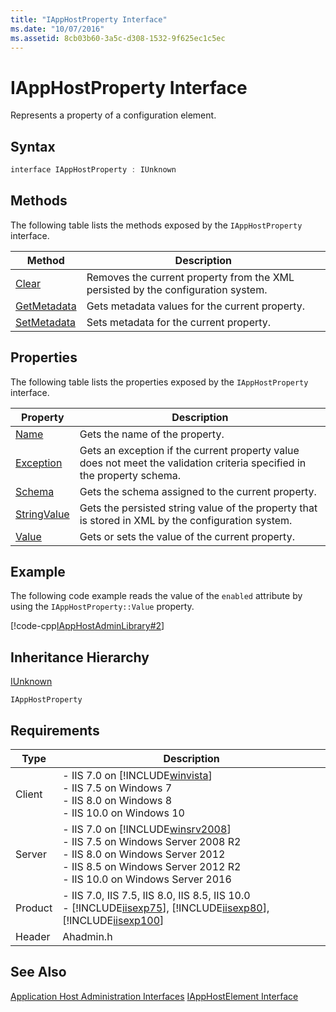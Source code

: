 ```yaml
---
title: "IAppHostProperty Interface"
ms.date: "10/07/2016"
ms.assetid: 8cb03b60-3a5c-d308-1532-9f625ec1c5ec
---
```

# IAppHostProperty Interface
Represents a property of a configuration element.  
  
## Syntax  
  
```cpp  
interface IAppHostProperty : IUnknown  
```  
  
## Methods  
 The following table lists the methods exposed by the `IAppHostProperty` interface.  
  
|Method|Description|  
|------------|-----------------|  
|[Clear](../../web-development-reference/native-code-api-reference/iapphostproperty-clear-method.md)|Removes the current property from the XML persisted by the configuration system.|  
|[GetMetadata](../../web-development-reference/native-code-api-reference/iapphostproperty-getmetadata-method.md)|Gets metadata values for the current property.|  
|[SetMetadata](../../web-development-reference/native-code-api-reference/iapphostproperty-setmetadata-method.md)|Sets metadata for the current property.|  
  
## Properties  
 The following table lists the properties exposed by the `IAppHostProperty` interface.  
  
|Property|Description|  
|--------------|-----------------|  
|[Name](../../web-development-reference/native-code-api-reference/iapphostproperty-name-property.md)|Gets the name of the property.|  
|[Exception](../../web-development-reference/native-code-api-reference/iapphostproperty-exception-property.md)|Gets an exception if the current property value does not meet the validation criteria specified in the property schema.|  
|[Schema](../../web-development-reference/native-code-api-reference/iapphostproperty-schema-property.md)|Gets the schema assigned to the current property.|  
|[StringValue](../../web-development-reference/native-code-api-reference/iapphostproperty-stringvalue-property.md)|Gets the persisted string value of the property that is stored in XML by the configuration system.|  
|[Value](../../web-development-reference/native-code-api-reference/iapphostproperty-value-property.md)|Gets or sets the value of the current property.|  
  
## Example  
 The following code example reads the value of the `enabled` attribute by using the `IAppHostProperty::Value` property.  
  
 [!code-cpp[IAppHostAdminLibrary#2](../../../samples/snippets/cpp/VS_Snippets_IIS/IIS7/IAppHostAdminLibrary/cpp/IAppHostElementGetCollection.cpp#2)]  
  
## Inheritance Hierarchy  
 [IUnknown](https://go.microsoft.com/fwlink/?LinkId=55951)  
  
 `IAppHostProperty`  
  
## Requirements  
  
|Type|Description|  
|----------|-----------------|  
|Client|-   IIS 7.0 on [!INCLUDE[winvista](../../wmi-provider/includes/winvista-md.md)]<br />-   IIS 7.5 on Windows 7<br />-   IIS 8.0 on Windows 8<br />-   IIS 10.0 on Windows 10|  
|Server|-   IIS 7.0 on [!INCLUDE[winsrv2008](../../wmi-provider/includes/winsrv2008-md.md)]<br />-   IIS 7.5 on Windows Server 2008 R2<br />-   IIS 8.0 on Windows Server 2012<br />-   IIS 8.5 on Windows Server 2012 R2<br />-   IIS 10.0 on Windows Server 2016|  
|Product|-   IIS 7.0, IIS 7.5, IIS 8.0, IIS 8.5, IIS 10.0<br />-   [!INCLUDE[iisexp75](../../web-development-reference/native-code-api-reference/includes/iisexp75-md.md)], [!INCLUDE[iisexp80](../../web-development-reference/native-code-api-reference/includes/iisexp80-md.md)], [!INCLUDE[iisexp100](../../web-development-reference/native-code-api-reference/includes/iisexp100-md.md)]|  
|Header|Ahadmin.h|  
  
## See Also  
 [Application Host Administration Interfaces](../../web-development-reference/native-code-api-reference/application-host-administration-interfaces.md)
 [IAppHostElement Interface](../../web-development-reference/native-code-api-reference/iapphostelement-interface.md)
